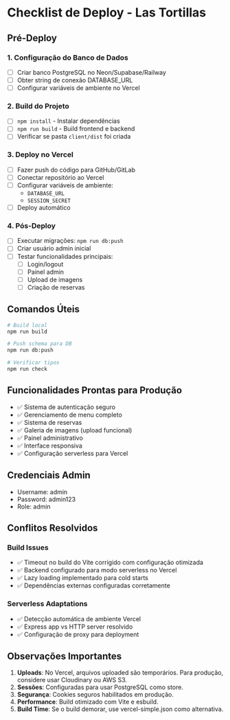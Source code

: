 # Checklist de Deploy - Las Tortillas

## Pré-Deploy

### 1. Configuração do Banco de Dados
- [ ] Criar banco PostgreSQL no Neon/Supabase/Railway
- [ ] Obter string de conexão DATABASE_URL
- [ ] Configurar variáveis de ambiente no Vercel

### 2. Build do Projeto
- [ ] `npm install` - Instalar dependências
- [ ] `npm run build` - Build frontend e backend
- [ ] Verificar se pasta `client/dist` foi criada

### 3. Deploy no Vercel
- [ ] Fazer push do código para GitHub/GitLab
- [ ] Conectar repositório ao Vercel
- [ ] Configurar variáveis de ambiente:
  - `DATABASE_URL`
  - `SESSION_SECRET`
- [ ] Deploy automático

### 4. Pós-Deploy
- [ ] Executar migrações: `npm run db:push`
- [ ] Criar usuário admin inicial
- [ ] Testar funcionalidades principais:
  - [ ] Login/logout
  - [ ] Painel admin
  - [ ] Upload de imagens
  - [ ] Criação de reservas

## Comandos Úteis

```bash
# Build local
npm run build

# Push schema para DB
npm run db:push

# Verificar tipos
npm run check
```

## Funcionalidades Prontas para Produção

- ✅ Sistema de autenticação seguro
- ✅ Gerenciamento de menu completo
- ✅ Sistema de reservas
- ✅ Galeria de imagens (upload funcional)
- ✅ Painel administrativo
- ✅ Interface responsiva
- ✅ Configuração serverless para Vercel

## Credenciais Admin

- Username: admin
- Password: admin123
- Role: admin

## Conflitos Resolvidos

### Build Issues
- ✅ Timeout no build do Vite corrigido com configuração otimizada
- ✅ Backend configurado para modo serverless no Vercel
- ✅ Lazy loading implementado para cold starts
- ✅ Dependências externas configuradas corretamente

### Serverless Adaptations
- ✅ Detecção automática de ambiente Vercel
- ✅ Express app vs HTTP server resolvido
- ✅ Configuração de proxy para deployment

## Observações Importantes

1. **Uploads**: No Vercel, arquivos uploaded são temporários. Para produção, considere usar Cloudinary ou AWS S3.
2. **Sessões**: Configuradas para usar PostgreSQL como store.
3. **Segurança**: Cookies seguros habilitados em produção.
4. **Performance**: Build otimizado com Vite e esbuild.
5. **Build Time**: Se o build demorar, use vercel-simple.json como alternativa.